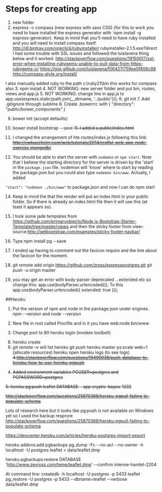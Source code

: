 # Steps for creating app

1. new folder
2. express -c compass (new express with sass CSS) (for this to work you need to have installed the express generator with `npm install -g express-generator). Keep in mind that you'll need to have ruby installed and you will need to install compass itself.
http://dl.bintray.com/oneclick/rubyinstaller/
rubyinstaller-2.1.5.exe?direct
I had some trouble with SSL issues and followed the luislavena thing below and it worked.
http://stackoverflow.com/questions/19150017/ssl-error-when-installing-rubygems-unable-to-pull-data-from-https-rubygems-o/
https://gist.github.com/luislavena/f064211759ee0f806c88
http://compass-style.org/install/

I also manually added ruby to the path c:\ruby21\bin this works for compass also
3. npm install
4. NOT WORKING: new server folder and put bin, routes, views and app.js
5. NOT WORKING: change line in app.js to app.use(express.static(path.join(__dirname, '../public')));
6. git init
7. Add .gitignore through sublime
8. Create .bowerrrc with 
{
    "directory": "public/bower_components"
}

9. bower init (accept defaults)
10. bower install bootstrap --save
<s>11. I added a public/index.html</s>
12. I changed the arrangement of hte routes/index.js following this link:
<s>http://cwbuecheler.com/web/tutorials/2014/restful-web-app-node-express-mongodb/</s>

13. You should be able to start the server with `nodemon` or `npm start`. Note that I believe the starting directory for the server is driven by the 'start' in the `package.json` file. nodemon will 'know' where to start by reading the package.json but you could also type `nodemon bin/www`. Actually, I added 

`"start": "nodemon ./bin/www"` to package.json and now I can do npm start

14. Keep in mind the that the render will put an index.html in your public folder. So if there is already an index.html file then it will use this (at least it appears so).

15. I took some jade templates from https://github.com/primaryobjects/Node.js-Bootstrap-Starter-Template/tree/master/views and then the sticky footer from view-source:http://getbootstrap.com/examples/sticky-footer-navbar/

16. Type npm install pg --save
17. I ended up having to comment out the favicon require and the line about the favicon for the moment.

18. git remote add origin https://github.com/zross/expresspostgres.git
git push -u origin master

19. you may get an error with body-parser deprecated ...extended etc
so change this:
app.use(bodyParser.urlencoded());
To this
app.use(bodyParser.urlencoded({ extended: true }));

##Heroku

1. Put the version of npm and node in the package.json under engines. npm --version and node --version

2. New file in root called Procfile and in it you have web:node bin/www

3. Change port to 80
heroku login (invokes toolbelt)
8) heroku create
9) git remote –v will list heroku
git push heroku master
ps:scale web=1 (allocate resources)
heroku open
heroku logs (to see logs)
<s>4.http://stackoverflow.com/questions/19490938/push-database-to-heroku-how-to-use-heroku-pgpush



4. Added environment variables PGUSER=postgres and PGPASSWORD=postgres

5: heroku pg:push leaflet DATABASE --app cryptic-bayou-1232

http://stackoverflow.com/questions/25870388/heroku-pgpull-failing-to-populate-schema</s>

Lots of research here but it looks like pg:push is not available on Windows yet so I used the backup resprore
http://stackoverflow.com/questions/25870388/heroku-pgpull-failing-to-populate-schema


https://devcenter.heroku.com/articles/heroku-postgres-import-export

heroku addons:add pgbackups
pg_dump -Fc --no-acl --no-owner -h localhost -U postgres leaflet > data/leaflet.dmp

heroku pgbackups:restore DATABASE 'http://www.zevross.com/temp/leaflet.dmp' --confirm intense-hamlet-2204 

At command line: createdb -h localhost -U postgres -p 5433 leaflet
pg_restore -U postgres -p 5433 --dbname=leaflet --verbose data/leaflet.dmp





